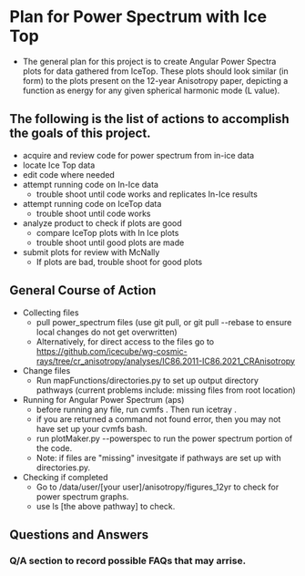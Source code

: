 # Plan for Power Spectrum with Ice Top
 * The general plan for this project is to create Angular Power Spectra plots for data gathered from IceTop. These plots should look similar (in form) to the plots present on the 12-year Anisotropy paper, depicting a function as energy for any given spherical harmonic mode (L value).

## The following is the list of actions to accomplish the goals of this project.

* acquire and review code for power spectrum from in-ice data
* locate Ice Top data
* edit code where needed
* attempt running code on In-Ice data
  * trouble shoot until code works and replicates In-Ice results
* attempt running code on IceTop data
  *   trouble shoot until code works
* analyze product to check if plots are good
  *   compare IceTop plots with In Ice plots
  *   trouble shoot until good plots are made
* submit plots for review with McNally
  *   If plots are bad, trouble shoot for good plots

## General Course of Action
 * Collecting files
   *   pull power_spectrum files (use git pull, or git pull --rebase to ensure local changes do not get overwritten)
   *   Alternatively, for direct access to the files go to https://github.com/icecube/wg-cosmic-rays/tree/cr_anisotropy/analyses/IC86.2011-IC86.2021_CRAnisotropy
 * Change files
   *    Run mapFunctions/directories.py to set up output directory pathways (current problems include: missing files from root location)
 * Running for Angular Power Spectrum (aps)
   *    before running any file, run cvmfs . Then run icetray .
    *   if you are returned a command not found error, then you may not have set up your cvmfs bash.  
   *    run plotMaker.py --powerspec to run the power spectrum portion of the code.
    *   Note: if files are "missing" invesitgate if pathways are set up with directories.py.
 * Checking if completed
   *   Go to /data/user/[your user]/anisotropy/figures_12yr to check for power spectrum graphs.
    *   use ls [the above pathway] to check.

## Questions and Answers
### Q/A section to record possible FAQs that may arrise. 
